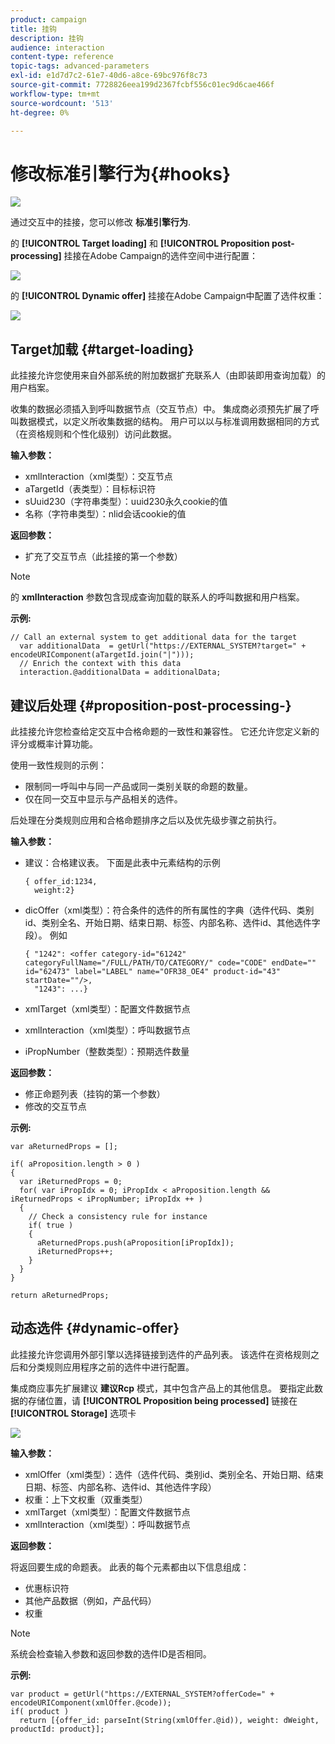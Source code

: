 ```yaml
---
product: campaign
title: 挂钩
description: 挂钩
audience: interaction
content-type: reference
topic-tags: advanced-parameters
exl-id: e1d7d7c2-61e7-40d6-a8ce-69bc976f8c73
source-git-commit: 7728826eea199d2367fcbf556c01ec9d6cae466f
workflow-type: tm+mt
source-wordcount: '513'
ht-degree: 0%

---
```


# 修改标准引擎行为{#hooks}

![](../../assets/v7-only.svg)

通过交互中的挂接，您可以修改 **标准引擎行为**.

的 **[!UICONTROL Target loading]** 和 **[!UICONTROL Proposition post-processing]** 挂接在Adobe Campaign的选件空间中进行配置：

![](assets/interaction_hooks_1.png)

的 **[!UICONTROL Dynamic offer]** 挂接在Adobe Campaign中配置了选件权重：

![](assets/interaction_hooks_2.png)

## Target加载 {#target-loading}

此挂接允许您使用来自外部系统的附加数据扩充联系人（由即装即用查询加载）的用户档案。

收集的数据必须插入到呼叫数据节点（交互节点）中。 集成商必须预先扩展了呼叫数据模式，以定义所收集数据的结构。 用户可以以与标准调用数据相同的方式（在资格规则和个性化级别）访问此数据。

**输入参数：**

* xmlInteraction（xml类型）：交互节点
* aTargetId（表类型）：目标标识符
* sUuid230（字符串类型）：uuid230永久cookie的值
* 名称（字符串类型）：nlid会话cookie的值

**返回参数：**

* 扩充了交互节点（此挂接的第一个参数）

>[!NOTE]
>
>的 **xmlInteraction** 参数包含现成查询加载的联系人的呼叫数据和用户档案。

**示例:**

```
// Call an external system to get additional data for the target
  var additionalData  = getUrl("https://EXTERNAL_SYSTEM?target=" + encodeURIComponent(aTargetId.join("|")));
  // Enrich the context with this data
  interaction.@additionalData = additionalData;
```

## 建议后处理 {#proposition-post-processing-}

此挂接允许您检查给定交互中合格命题的一致性和兼容性。 它还允许您定义新的评分或概率计算功能。

使用一致性规则的示例：

* 限制同一呼叫中与同一产品或同一类别关联的命题的数量。
* 仅在同一交互中显示与产品相关的选件。

后处理在分类规则应用和合格命题排序之后以及优先级步骤之前执行。

**输入参数：**

* 建议：合格建议表。 下面是此表中元素结构的示例

   ```
   { offer_id:1234,
     weight:2}
   ```

* dicOffer（xml类型）：符合条件的选件的所有属性的字典（选件代码、类别id、类别全名、开始日期、结束日期、标签、内部名称、选件id、其他选件字段）。 例如

   ```
   { "1242": <offer category-id="61242" categoryFullName="/FULL/PATH/TO/CATEGORY/" code="CODE" endDate="" id="62473" label="LABEL" name="OFR38_OE4" product-id="43" startDate=""/>,
     "1243": ...}
   ```

* xmlTarget（xml类型）：配置文件数据节点
* xmlInteraction（xml类型）：呼叫数据节点
* iPropNumber（整数类型）：预期选件数量

**返回参数：**

* 修正命题列表（挂钩的第一个参数）
* 修改的交互节点

**示例:**

```
var aReturnedProps = [];

if( aProposition.length > 0 )
{
  var iReturnedProps = 0;
  for( var iPropIdx = 0; iPropIdx < aProposition.length && iReturnedProps < iPropNumber; iPropIdx ++ )
  {
    // Check a consistency rule for instance
    if( true )
    {
      aReturnedProps.push(aProposition[iPropIdx]);
      iReturnedProps++;
    }
  }
}

return aReturnedProps;
```

## 动态选件 {#dynamic-offer}

此挂接允许您调用外部引擎以选择链接到选件的产品列表。 该选件在资格规则之后和分类规则应用程序之前的选件中进行配置。

集成商应事先扩展建议 **建议Rcp** 模式，其中包含产品上的其他信息。 要指定此数据的存储位置，请 **[!UICONTROL Proposition being processed]** 链接在 **[!UICONTROL Storage]** 选项卡

![](assets/interaction_hooks_3.png)

**输入参数：**

* xmlOffer（xml类型）：选件（选件代码、类别id、类别全名、开始日期、结束日期、标签、内部名称、选件id、其他选件字段）
* 权重：上下文权重（双重类型）
* xmlTarget（xml类型）：配置文件数据节点
* xmlInteraction（xml类型）：呼叫数据节点

**返回参数：**

将返回要生成的命题表。 此表的每个元素都由以下信息组成：

* 优惠标识符
* 其他产品数据（例如，产品代码）
* 权重

>[!NOTE]
>
>系统会检查输入参数和返回参数的选件ID是否相同。

**示例:**

```
var product = getUrl("https://EXTERNAL_SYSTEM?offerCode=" + encodeURIComponent(xmlOffer.@code));
if( product )
  return [{offer_id: parseInt(String(xmlOffer.@id)), weight: dWeight, productId: product}];
```
